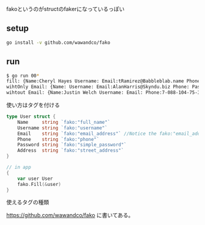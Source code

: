 fakoというのがstructのfakerになっているっぽい

## setup

```bash
go install -v github.com/wawandco/fako
```
## run

```bash
$ go run 00*
fill: {Name:Cheryl Hayes Username: Email:tRamirez@Babbleblab.name Phone:4-737-934-90-28 Password:lUTtG98s1HF Address:Sutherland Pass 82}
wihtOnly Email: {Name: Username: Email:AlanHarris@Skyndu.biz Phone: Password: Address:}
wihtout Email: {Name:Justin Welch Username: Email: Phone:7-088-104-75-37 Password:wlOmi1q Address:Autumn Leaf Junction 53}
```

使い方はタグを付ける

```go
type User struct {
	Name     string `fako:"full_name"`
	Username string `fako:"username"`
	Email    string `fako:"email_address"` //Notice the fako:"email_address" tag
	Phone    string `fako:"phone"`
	Password string `fako:"simple_password"`
	Address  string `fako:"street_address"`
}

// in app
{
	var user User
    fako.Fill(&user)
}
```

使えるタグの種類

https://github.com/wawandco/fako に書いてある。
